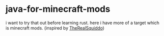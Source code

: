 # java-for-minecraft-mods
i want to try that out before learning rust. here i have more of a target which is minecraft mods. (inspired by <a href="https://m.youtube.com/c/Squiddo">TheRealSquiddo</a>)
